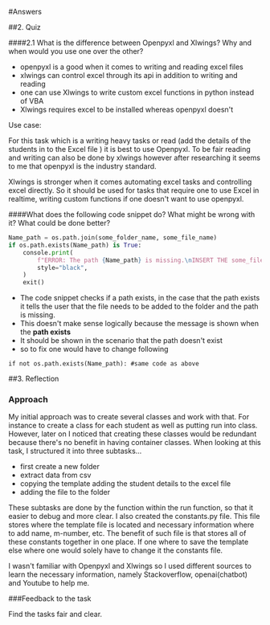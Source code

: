 #Answers 

##2. Quiz

####2.1 What is the difference between Openpyxl and Xlwings? Why and when would you use one over the other?
- openpyxl is a good when it comes to writing and reading excel files
- xlwings can control excel through its api in addition to writing and reading
- one can use Xlwings to write custom excel functions in python instead of VBA
- Xlwings requires excel to be installed whereas openpyxl doesn't

Use case: 

For this task which is a writing heavy tasks or read (add the details of the students in to the Excel file ) it 
is best to use Openpyxl. To be fair reading and writing can also be done by xlwings however after 
researching it seems to me that openpyxl is the industry standard. 

Xlwings is stronger when it comes automating excel tasks and controlling excel directly. 
So it should be used for tasks that require one to use Excel in realtime, writing custom functions 
if one doesn't want to use openpyxl.

####What does the following code snippet do? What might be wrong with it? What could be done better?
```python
Name_path = os.path.join(some_folder_name, some_file_name)
if os.path.exists(Name_path) is True:
    console.print(
        f"ERROR: The path {Name_path} is missing.\nINSERT THE some_file_name IN THE {some_folder_name} FOLDER",
        style="black",
    )
    exit()
```
- The code snippet checks if a path exists, in the case that the path exists it tells the user that the file needs to be added to the folder and the path is missing.
- This doesn't make sense logically because the message is shown when the **path exists**
- It should be shown in the scenario that the path doesn't exist
- so to fix one would have to change following

`if not os.path.exists(Name_path):
    #same code as above`



##3. Reflection
### Approach 
My initial approach was to create several classes and work with that. For instance to create a class for each student as well as putting run into class.
However, later on I noticed that creating these classes would be redundant because there's no benefit in having container classes. 
When looking at this task, I structured it into three subtasks... 
- first create a new folder
- extract data from csv
- copying the template adding the student details to the excel file
- adding the file to the folder

These subtasks are done by the function within the run function, so that it easier to debug and more clear.
I also created the constants.py file. This file stores where the template file is located and necessary information where to 
add name, m-number, etc.
The benefit of such file is that stores all of these constants together in one place. If one where to save the template else where
one would solely have to change it the constants file.

I wasn't familiar with Openpyxl and Xlwings so I used different sources to learn the necessary information, namely Stackoverflow, openai(chatbot) and Youtube to help me. 

###Feedback to the task

Find the tasks fair and clear. 


